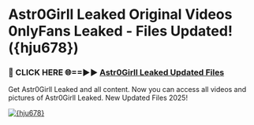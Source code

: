 # Astr0Girll Leaked Original Videos 0nlyFans Leaked - Files Updated! ({hju678})

<h3>🔴 CLICK HERE 🌐==►► <a href="https://tinyurl.com/ms9xzufz" rel="nofollow">Astr0Girll Leaked Updated Files</a></h3>

Get Astr0Girll Leaked and all content. Now you can access all videos and pictures of Astr0Girll Leaked. New Updated Files 2025!

[![{hju678}](https://i.imgur.com/PQ7UWWw.gif)](https://tinyurl.com/ms9xzufz)